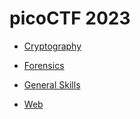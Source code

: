 # picoCTF 2023

- [Cryptography](https://github.com/m4karoni/CTF/tree/main/picoCTF/2023/Cryptography)  
  
- [Forensics](https://github.com/m4karoni/CTF/tree/main/picoCTF/2023/Forensics)  
  
- [General Skills](https://github.com/m4karoni/CTF/tree/main/picoCTF/2023/General%20Skills)  
  
- [Web](https://github.com/m4karoni/CTF/tree/main/picoCTF/2023/Web)  
